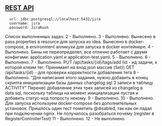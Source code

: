 ## [REST API](http://localhost:8080/doc)

```
  url: jdbc:postgresql://localhost:5432/jira
  username: jira
  password: JiraRush
```


Список выполненных задач:
2 - Выполнено.
3 - Выполнено. Вынесено в pass.properties в resource для запуска из idea. Вынесено в docker-compose,
в environment апликухи для запуска в docker контейнере.
4 - Выполнено. Бины не переопределял, все отлично работает с двумя конфигами: application.yaml и application-test.yaml. 
5 - Выполнено.
6 - Выполнено.
7 - Выполнено. PUT /api/tasks/{id}/tags/add (id - ид задачи, к которой клеим тег. Принимает на вход json массив (Set<String>))
GET /api/tasks/{id} - для проверки корректности добавления тега
8 - Выполнено. "Для написания этого задания, нужно добавить в конец скрипта инициализации базы данных changelog.sql 3 записи в таблицу ACTIVITY"
Перенес добавление этих трех записей из changelog в data.sql,
поскольку таблица на момент инициализации пустая и добавить статус-код попросту некому.
9 - Выполнено.
10 - Выполнено. Для запуска используем docker-compose без дополнительных установок. 
Пришлось один тест пометить @disabled, так как он падал при подключении nginx. Не получилось разобраться почему (register в RegisterControllerTest)
11 - Выполнено.
12 - Не выполнено.


